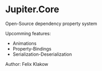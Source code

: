 # Jupiter.Core
Open-Source dependency property system

Upcomming features:
- Animations
- Property-Bindings
- Serialization-Deserialization


Author:
Felix Klakow